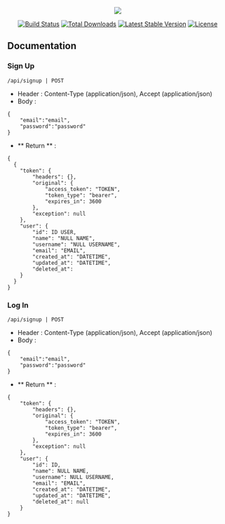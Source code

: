 <p align="center"><img src="https://laravel.com/assets/img/components/logo-laravel.svg"></p>

<p align="center">
<a href="https://travis-ci.org/laravel/framework"><img src="https://travis-ci.org/laravel/framework.svg" alt="Build Status"></a>
<a href="https://packagist.org/packages/laravel/framework"><img src="https://poser.pugx.org/laravel/framework/d/total.svg" alt="Total Downloads"></a>
<a href="https://packagist.org/packages/laravel/framework"><img src="https://poser.pugx.org/laravel/framework/v/stable.svg" alt="Latest Stable Version"></a>
<a href="https://packagist.org/packages/laravel/framework"><img src="https://poser.pugx.org/laravel/framework/license.svg" alt="License"></a>
</p>

## Documentation

### Sign Up
```
/api/signup | POST
```
- Header : Content-Type (application/json), Accept (application/json)
- Body :
```
{
	"email":"email",
	"password":"password"
}
```
- ** Return ** :
```
{
  {
    "token": {
        "headers": {},
        "original": {
            "access_token": "TOKEN",
            "token_type": "bearer",
            "expires_in": 3600
        },
        "exception": null
    },
    "user": {
        "id": ID USER,
        "name": "NULL NAME",
        "username": "NULL USERNAME",
        "email": "EMAIL",
        "created_at": "DATETIME",
        "updated_at": "DATETIME",
        "deleted_at":
    }
  }
}
```

### Log In
```
/api/signup | POST
```
- Header : Content-Type (application/json), Accept (application/json)
- Body :
```
{
	"email":"email",
	"password":"password"
}
```
- ** Return ** :
```
{
    "token": {
        "headers": {},
        "original": {
            "access_token": "TOKEN",
            "token_type": "bearer",
            "expires_in": 3600
        },
        "exception": null
    },
    "user": {
        "id": ID,
        "name": NULL NAME,
        "username": NULL USERNAME,
        "email": "EMAIL",
        "created_at": "DATETIME",
        "updated_at": "DATETIME",
        "deleted_at": null
    }
}
```
